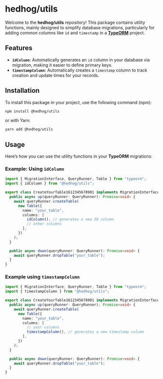 # hedhog/utils

Welcome to the **hedhog/utils** repository! This package contains utility functions, mainly designed to simplify database migrations, particularly for adding common columns like `id` and `timestamp` in a [**TypeORM**](https://typeorm.io/) project.

## Features

- **`idColumn`**: Automatically generates an `id` column in your database via migration, making it easier to define primary keys.
- **`timestampColumn`**: Automatically creates a `timestamp` column to track creation and update times for your records.

## Installation

To install this package in your project, use the following command (npm):

```bash
npm install @hedhog/utils
```

or with Yarn:

```bash
yarn add @hedhog/utils
```

## Usage

Here’s how you can use the utility functions in your **TypeORM** migrations:

### Example: Using `idColumn`

```typescript
import { MigrationInterface, QueryRunner, Table } from "typeorm";
import { idColumn } from "@hedhog/utils";

export class CreateYourTable1612345678901 implements MigrationInterface {
  public async up(queryRunner: QueryRunner): Promise<void> {
    await queryRunner.createTable(
      new Table({
        name: "your_table",
        columns: [
          idColumn(), // generates a new ID column
          // other columns
        ],
      })
    );
  }

  public async down(queryRunner: QueryRunner): Promise<void> {
    await queryRunner.dropTable("your_table");
  }
}
```

### Example using `timestampColumn`

```typescript
import { MigrationInterface, QueryRunner, Table } from "typeorm";
import { timestampColumn } from "@hedhog/utils";

export class CreateYourTable1612345678901 implements MigrationInterface {
  public async up(queryRunner: QueryRunner): Promise<void> {
    await queryRunner.createTable(
      new Table({
        name: "your_table",
        columns: [
          // your columns
          timestampColumn(), // generates a new timestamp column
        ],
      })
    );
  }

  public async down(queryRunner: QueryRunner): Promise<void> {
    await queryRunner.dropTable("your_table");
  }
}
```
